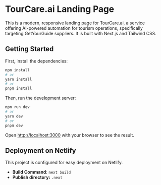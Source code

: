 # TourCare.ai Landing Page

This is a modern, responsive landing page for TourCare.ai, a service offering AI-powered automation for tourism operations, specifically targeting GetYourGuide suppliers. It is built with Next.js and Tailwind CSS.

## Getting Started

First, install the dependencies:

```bash
npm install
# or
yarn install
# or
pnpm install
```

Then, run the development server:

```bash
npm run dev
# or
yarn dev
# or
pnpm dev
```

Open [http://localhost:3000](http://localhost:3000) with your browser to see the result.

## Deployment on Netlify

This project is configured for easy deployment on Netlify.

- **Build Command:** `next build`
- **Publish directory:** `.next`
